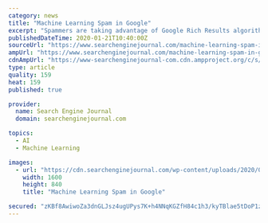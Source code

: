 ```yaml
---
category: news
title: "Machine Learning Spam in Google"
excerpt: "Spammers are taking advantage of Google Rich Results algorithms in order to place content at the top of Google search. Spammers are taking advantage of machine learning technologies to automatically create video content from web pages and vice versa. The same technology can be used to create text content from podcasts and podcast content from ..."
publishedDateTime: 2020-01-21T10:40:00Z
sourceUrl: "https://www.searchenginejournal.com/machine-learning-spam-in-google/344359/"
ampUrl: "https://www.searchenginejournal.com/machine-learning-spam-in-google/344359/amp/"
cdnAmpUrl: "https://www-searchenginejournal-com.cdn.ampproject.org/c/s/www.searchenginejournal.com/machine-learning-spam-in-google/344359/amp/"
type: article
quality: 159
heat: 159
published: true

provider:
  name: Search Engine Journal
  domain: searchenginejournal.com

topics:
  - AI
  - Machine Learning

images:
  - url: "https://cdn.searchenginejournal.com/wp-content/uploads/2020/01/machine-learning-spam-5e26c3c13dc1a.png"
    width: 1600
    height: 840
    title: "Machine Learning Spam in Google"

secured: "zKBf8AwiwoZa3dnGLJsz4ugUPys7K+h4NNqKGZfH84c1h3/kyTBlae5tDoP1zw+E8pN2MT3gPdoOoBzGG/2x8Q+EP3ZJ3bjtBv6Qrxf4zfGMUbz6Vj7uDgYURGJ4A2FO0fmv2+cSUkCb4APhn7BM/SaKbaV5ybovOeQZA/rJFpBzcJhgfs4WnbVGHn/jLl2csQHhmT2MCqaYYK1uWIuboFMEk3CI0fJOiOMxrf4oOWwPaeO4Uc5f8BrHs7CWhGQaYfg5MHPD7p9+8bwvHID59Ef1l7kid3Ho1Z6Ys7Mpq91W9x+FgtEWvwL9Y+OADW9wsiSwEZChvVUoemqHMNXIp2Ayy3ZGLxXqVNv3Fg4yF00tIHhxVxeO+ck4jtq0kjeskeDR6a8DOWb0biv2jIpzEDXrW4tn+/cuNtV1m+b0zHoHO8pxXP7YhyVzlinrKwn1Ex5l4nGZekrD1vZ0tq53h0j51r9q2BMNTawmAm4BrJI=;kT7+bGSDFzRUvGcFIIWVcA=="
---
```


